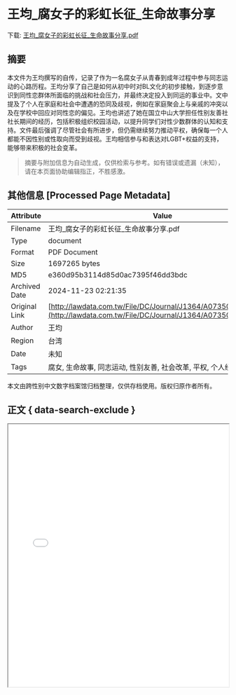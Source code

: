 # 王均_腐女子的彩虹长征_生命故事分享

<!-- tcd_download_link -->
下载: <a href="../王均_腐女子的彩虹长征_生命故事分享.pdf" download>王均_腐女子的彩虹长征_生命故事分享.pdf</a>
<!-- tcd_download_link_end -->

## 摘要

<!-- tcd_abstract -->
本文件为王均撰写的自传，记录了作为一名腐女子从青春到成年过程中参与同志运动的心路历程。王均分享了自己是如何从初中时对BL文化的初步接触，到逐步意识到同性恋群体所面临的挑战和社会压力，并最终决定投入到同运的事业中。文中提及了个人在家庭和社会中遭遇的恐同及歧视，例如在家庭聚会上与亲戚的冲突以及在学校中回应对同性恋的偏见。王均也讲述了她在国立中山大学担任性别友善社社长期间的经历，包括积极组织校园活动，以提升同学们对性少数群体的认知和支持。文件最后强调了尽管社会有所进步，但仍需继续努力推动平权，确保每一个人都能不因性别或性取向而受到歧视。王均相信参与和表达对LGBT+权益的支持，能够带来积极的社会变革。

<!-- tcd_abstract_end -->

> 摘要与附加信息为自动生成，仅供检索与参考。如有错误或遗漏（未知），请在本页面协助编辑指正，不胜感激。

## 其他信息 [Processed Page Metadata]

| Attribute       | Value                                  |
|-----------------|----------------------------------------|
| Filename        | 王均_腐女子的彩虹长征_生命故事分享.pdf                             |
| Type            | document                                 |
| Format          | PDF Document                               |
| Size            | 1697265 bytes                           |
| MD5             | e360d95b3114d85d0ac7395f46dd3bdc                                  |
| Archived Date   | 2024-11-23 02:21:35                             |
| Original Link   | [http://lawdata.com.tw/File/DC/Journal/J1364/A07350095_078.pdf](http://lawdata.com.tw/File/DC/Journal/J1364/A07350095_078.pdf)                         |
| Author          | 王均                               |
| Region          | 台湾                               |
| Date            | 未知                                 |
| Tags            | 腐女, 生命故事, 同志运动, 性别友善, 社会改革, 平权, 个人经历, BL文化                                 |

本文由跨性别中文数字档案馆归档整理，仅供存档使用。版权归原作者所有。


## 正文 { data-search-exclude }

<!-- tcd_main_text -->
<iframe src="../王均_腐女子的彩虹长征_生命故事分享.pdf" width="100%" height="600px">
    <p>无法显示PDF，请下载查看。</p>
</iframe>
<!-- tcd_main_text_end -->

